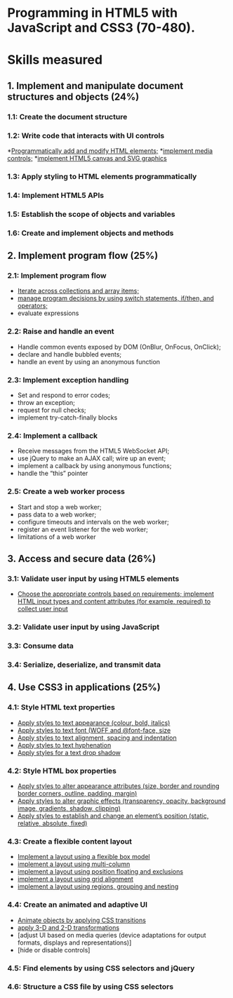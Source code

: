 # Programming in HTML5 with JavaScript and CSS3 (70-480).

# Skills measured

## 1.  Implement and manipulate document structures and objects (24%)

### 1.1: Create the document structure

### 1.2: Write code that interacts with UI controls
*[Programmatically add and modify HTML elements;]()
*[implement media controls;]()
*[implement HTML5 canvas and SVG graphics]()

### 1.3: Apply styling to HTML elements programmatically

### 1.4: Implement HTML5 APIs

### 1.5: Establish the scope of objects and variables

### 1.6: Create and implement objects and methods


## 2.  Implement  program flow (25%)

### 2.1: Implement program flow

* [Iterate across collections and array items;](./Javascript/2.1.a.Arrays.html)
* [manage program decisions by using switch statements, if/then, and operators;](./Javascript/2.1.b.SwitchCase.html)
* evaluate expressions

### 2.2: Raise and handle an event
 * Handle common events exposed by DOM (OnBlur, OnFocus, OnClick);
 * declare and handle bubbled events;
 * handle an event by using an anonymous function

### 2.3: Implement exception handling
* Set and respond to error codes;
* throw an exception;
* request for null checks;
* implement try-catch-finally blocks

###  2.4: Implement a callback
* Receive messages from the HTML5 WebSocket API;
* use jQuery to make an AJAX call; wire up an event;
* implement a callback by using anonymous functions;
* handle the “this” pointer

### 2.5: Create a web worker process
* Start and stop a web worker;
* pass data to a web worker;
* configure timeouts and intervals on the web worker;
* register an event listener for the web worker;
* limitations of a web worker


## 3.  Access and secure data (26%)

### 3.1: Validate user input by using HTML5 elements

* [Choose the appropriate controls based on requirements; implement HTML input types and content attributes (for example, required) to collect user input](./HTML5/3.1.InputControls.html)

### 3.2: Validate user input by using JavaScript

### 3.3: Consume data

### 3.4: Serialize, deserialize, and transmit data


## 4.  Use CSS3 in applications (25%)

### 4.1: Style HTML text properties
* [Apply styles to text appearance (colour, bold, italics)](./CSS/4.1.a.ApplyStylestoText.html)
* [Apply styles to text font (WOFF and @font-face, size](./CSS/4.1.b.ApplyStylestoFont.html)
* [Apply styles to text alignment, spacing and indentation](./CSS/4.1.c.ApplyStylestoFont.html)
* [Apply styles to text hyphenation](./CSS/4.1.d.4.1.d.ApplyHyphenation.html)
* [Apply styles for a text drop shadow]()

### 4.2: Style HTML box properties
* [Apply styles to alter appearance attributes (size, border and rounding border corners, outline, padding, margin)](./CSS/4.2.a.HTMLBoxStyle.html)
* [Apply styles to alter graphic effects (transparency, opacity, background image, gradients, shadow, clipping)]()
* [Apply styles to establish and change an element’s position (static, relative, absolute, fixed)]()


### 4.3: Create a flexible content layout

* [Implement a layout using a flexible box model](./CSS/4.3.a.Flexbox.html)
* [implement a layout using multi-column](./CSS/4.3.b.Multi-column.html)
* [implement a layout using position floating and exclusions](./CSS/4.3.c.Position-floating-exclusions-column.html)
* [implement a layout using grid alignment](./CSS/4.3.d.Grid-alignment.html)
* [implement a layout using regions, grouping and nesting](./CSS/4.3.d.Grid-alignment.html)

### 4.4: Create an animated and adaptive UI

* [Animate objects by applying CSS transitions](./CSS/4.4.a.Transitions.html)
* [apply 3-D and 2-D transformations](./CSS/4.4.b.Transforms.html)
* [adjust UI based on media queries (device adaptations for output formats, displays and representations)]
* [hide or disable controls]

### 4.5: Find elements by using CSS selectors and jQuery

### 4.6: Structure a CSS file by using CSS selectors

